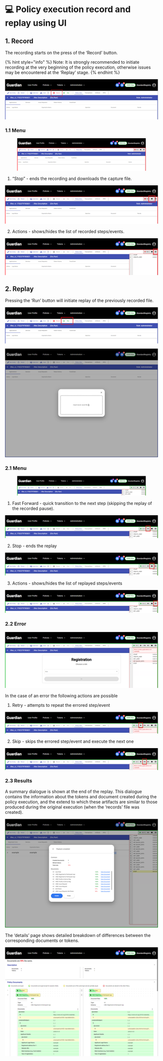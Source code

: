 # 💻 Policy execution record and replay using UI

## 1. Record

The recording starts on the press of the ‘Record’ button.

{% hint style="info" %}
Note: It is strongly recommended to initiate recording at the very beginning of the policy execution, otherwise issues may be encountered at the ‘Replay’ stage.
{% endhint %}

![image1.png](<../../../../.gitbook/assets/0 (11).png>)

### 1.1 Menu

<figure><img src="../../../../.gitbook/assets/1 (13).png" alt=""><figcaption></figcaption></figure>

1. “Stop” - ends the recording and downloads the capture file.

![image3.png](<../../../../.gitbook/assets/2 (15).png>)

2. Actions - shows/hides the list of recorded steps/events.

![image4.png](<../../../../.gitbook/assets/3 (12).png>)

## 2. Replay

Pressing the ‘Run’ button will initiate replay of the previously recorded file.

![image5.png](<../../../../.gitbook/assets/4 (10).png>)

![image6.png](<../../../../.gitbook/assets/5 (13).png>)

### 2.1 Menu

<figure><img src="../../../../.gitbook/assets/6 (12).png" alt=""><figcaption></figcaption></figure>

1. Fast Forward - quick transition to the next step (skipping the replay of the recorded pause).

![image8.png](<../../../../.gitbook/assets/7 (12).png>)

2. Stop - ends the replay

![image9.png](<../../../../.gitbook/assets/8 (13).png>)

3. Actions - shows/hides the list of replayed steps/events

![image10.png](<../../../../.gitbook/assets/9 (11).png>)

### 2.2 Error

![image11.png](<../../../../.gitbook/assets/10 (12).png>)

In the case of an error the following actions are possible

1. Retry - attempts to repeat the errored step/event

![image12.png](<../../../../.gitbook/assets/11 (11).png>)

2. Skip - skips the errored step/event and execute the next one

![image13.png](<../../../../.gitbook/assets/12 (11).png>)

### 2.3 Results

A summary dialogue is shown at the end of the replay. This dialogue contains the information about the tokens and document created during the policy execution, and the extend to which these artifacts are similar to those produced during the original execution (when the ‘records’ file was created).

![image14.png](<../../../../.gitbook/assets/13 (11).png>)

The ‘details’ page shows detailed breakdown of differences between the corresponding documents or tokens.

![image15.png](<../../../../.gitbook/assets/14 (9).png>)
